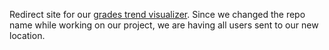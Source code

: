 Redirect site for our [grades trend visualizer](https://harker-hackers.github.io/grades-trend-visualizer). Since we changed the repo name while working on our project, we are having all users sent to our new location.